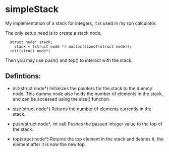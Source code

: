 # simpleStack
My implementation of a stack for integers, it is used in my rpn calculator.

The only setup need is to create a stack node,
```
  struct node* stack;
	stack = (struct node *) malloc(sizeof(struct node));
  init(struct node*)
```
Then you may use push() and top() to interact with the stack.

## Defintions:
* init(struct node*)
    Initializes the pointers for the stack to the dummy node. This dummy node also holds the number of elements in the stack, and can be accessed using the size() function.
    
* size(struct node*)
    Returns the number of elements currently in the stack.

* push(struct node*, int val)
    Pushes the passed integer value to the top of the stack.
    
* top(struct node*)
    Returns the top element in the stack and deletes it, the element after it is now the new top.

